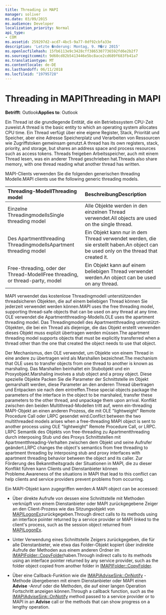 ```yaml
---
title: Threading in MAPI
manager: soliver
ms.date: 03/09/2015
ms.audience: Developer
localization_priority: Normal
api_type:
- COM
ms.assetid: 259297d2-acd7-4bc5-9a77-0df92cbfa33e
description: 'Letzte �nderung: Montag, 9. M�rz 2015'
ms.openlocfilehash: 15fb6113e9c3428cff3865307736592fd6e2b2f7
ms.sourcegitcommit: 9d60cd82b5413446e5bc8ace2cd689f683fb41a7
ms.translationtype: MT
ms.contentlocale: de-DE
ms.lasthandoff: 06/11/2018
ms.locfileid: "19795728"
---
```

# <a name="threading-in-mapi"></a><span data-ttu-id="90633-103">Threading in MAPI</span><span class="sxs-lookup"><span data-stu-id="90633-103">Threading in MAPI</span></span>

  
  
<span data-ttu-id="90633-104">**Betrifft**: Outlook</span><span class="sxs-lookup"><span data-stu-id="90633-104">**Applies to**: Outlook</span></span> 
  
<span data-ttu-id="90633-105">Ein Thread ist die grundlegende Entität, die ein Betriebssystem CPU-Zeit zuweist.</span><span class="sxs-lookup"><span data-stu-id="90633-105">A thread is the basic entity to which an operating system allocates CPU time.</span></span> <span data-ttu-id="90633-106">Ein Thread verfügt über eine eigene Register, Stack, Priorität und Speicher, aber eine Adresse Speicherplatz und Verarbeiten von Ressourcen wie Zugriffstoken gemeinsam genutzt.</span><span class="sxs-lookup"><span data-stu-id="90633-106">A thread has its own registers, stack, priority, and storage, but shares an address space and process resources such as access tokens.</span></span> <span data-ttu-id="90633-107">Threads freigeben Arbeitsspeicher, auch mit einem Thread lesen, was ein anderer Thread geschrieben hat.</span><span class="sxs-lookup"><span data-stu-id="90633-107">Threads also share memory, with one thread reading what another thread has written.</span></span>
  
<span data-ttu-id="90633-108">MAPI-Clients verwenden Sie die folgenden generischen threading Modelle.</span><span class="sxs-lookup"><span data-stu-id="90633-108">MAPI clients use the following generic threading models.</span></span>
  
|<span data-ttu-id="90633-109">**Threading-Modell**</span><span class="sxs-lookup"><span data-stu-id="90633-109">**Threading model**</span></span>|<span data-ttu-id="90633-110">**Beschreibung**</span><span class="sxs-lookup"><span data-stu-id="90633-110">**Description**</span></span>|
|:-----|:-----|
|<span data-ttu-id="90633-111">Einzelne Threadingmodells</span><span class="sxs-lookup"><span data-stu-id="90633-111">Single threading model</span></span>  <br/> |<span data-ttu-id="90633-112">Alle Objekte werden in den einzelnen Thread verwendet.</span><span class="sxs-lookup"><span data-stu-id="90633-112">All objects are used on the single thread.</span></span>  <br/> |
|<span data-ttu-id="90633-113">Des Apartmentthreading Threadingmodells</span><span class="sxs-lookup"><span data-stu-id="90633-113">Apartment threading model</span></span>  <br/> |<span data-ttu-id="90633-114">Ein Objekt kann nur in dem Thread verwendet werden, die sie erstellt haben.</span><span class="sxs-lookup"><span data-stu-id="90633-114">An object can be used only on the thread that created it.</span></span>  <br/> |
|<span data-ttu-id="90633-115">Free-threading, oder der Thread-Modell</span><span class="sxs-lookup"><span data-stu-id="90633-115">Free threading, or thread-party, model</span></span>  <br/> |<span data-ttu-id="90633-116">Ein Objekt kann auf einem beliebigen Thread verwendet werden.</span><span class="sxs-lookup"><span data-stu-id="90633-116">An object can be used on any thread.</span></span>  <br/> |
   
<span data-ttu-id="90633-117">MAPI verwendet das kostenlose Threadingmodell unterstützenden threadsicheren Objekten, die auf einem beliebigen Thread können Sie jederzeit verwendet werden können.</span><span class="sxs-lookup"><span data-stu-id="90633-117">MAPI uses the free threading model, supporting thread-safe objects that can be used on any thread at any time.</span></span> <span data-ttu-id="90633-118">OLE verwendet die Apartmentthreading-Modells.</span><span class="sxs-lookup"><span data-stu-id="90633-118">OLE uses the apartment threading model.</span></span> <span data-ttu-id="90633-119">Das Threadingmodell des Apartmentthreading unterstützt-Objekten, die bei ein Thread als diejenige, die das Objekt erstellt verwenden dieses Objekt muss explizit übertragen werden müssen.</span><span class="sxs-lookup"><span data-stu-id="90633-119">The apartment threading model supports objects that must be explicitly transferred when a thread other than the one that created the object needs to use that object.</span></span>
  
<span data-ttu-id="90633-120">Der Mechanismus, den OLE verwendet, um Objekte von einem Thread in eine andere zu übertragen wird als Marshallen bezeichnet.</span><span class="sxs-lookup"><span data-stu-id="90633-120">The mechanism that OLE uses to transfer objects from one thread to another is known as marshaling.</span></span> <span data-ttu-id="90633-121">Das Marshallen beinhaltet ein Stubobjekt und ein Proxyobjekt.</span><span class="sxs-lookup"><span data-stu-id="90633-121">Marshaling involves a stub object and a proxy object.</span></span> <span data-ttu-id="90633-122">Diese spezielle Objekte Packen Sie die Parameter der Schnittstelle im Objekt gemarshallt werden, diese Parameter an den anderen Thread übertragen und Entpacken sie nach dem eintreffen.</span><span class="sxs-lookup"><span data-stu-id="90633-122">These special objects package the parameters of the interface in the object to be marshaled, transfer these parameters to the other thread, and unpackage them upon arrival.</span></span> <span data-ttu-id="90633-123">Konflikt zwischen den beiden Multithread-Modellen tritt auf, wenn ein-threading MAPI-Objekt an einen anderen Prozess, die mit OLE "lightweight" Remote Procedure Call oder LRPC gesendet wird.</span><span class="sxs-lookup"><span data-stu-id="90633-123">Conflict between the two multithreaded models arises when a free-threading MAPI object is sent to another process using OLE "lightweight" Remote Procedure Call, or LRPC.</span></span> <span data-ttu-id="90633-124">LRPC Semantik des Objekts von free-threading zu Apartmentthreading durch interposing Stub und des Proxys Schnittstellen mit Apartmentthreading-Verhalten zwischen dem Objekt und seine Aufrufer geändert.</span><span class="sxs-lookup"><span data-stu-id="90633-124">LRPC changes the object's semantics from free threading to apartment threading by interposing stub and proxy interfaces with apartment threading behavior between the object and its caller.</span></span> <span data-ttu-id="90633-125">Zur Förderung des Bekanntheitsgrads der Situationen in MAPI, die zu dieser Konflikt führen kann Clients und Dienstanbieter können Probleme.</span><span class="sxs-lookup"><span data-stu-id="90633-125">Awareness of the situations in MAPI that lead to this conflict can help clients and service providers prevent problems from occurring.</span></span>
  
<span data-ttu-id="90633-126">Ein MAPI-Objekt kann zugegriffen werden:</span><span class="sxs-lookup"><span data-stu-id="90633-126">A MAPI object can be accessed:</span></span>
  
- <span data-ttu-id="90633-127">Über direkte Aufrufe von dessen eine Schnittstelle mit Methoden verknüpft von einem Dienstanbieter oder MAPI zurückgegebene Zeiger an den Client-Prozess wie das Sitzungsobjekt von [MAPILogonEx](mapilogonex.md)zurückgegeben.</span><span class="sxs-lookup"><span data-stu-id="90633-127">Through direct calls to its methods using an interface pointer returned by a service provider or MAPI linked to the client's process, such as the session object returned from [MAPILogonEx](mapilogonex.md).</span></span>
    
- <span data-ttu-id="90633-128">Unter Verwendung eines Schnittstelle Zeigers zurückgegeben, die für alle Dienstanbieter, wie etwa das Folder-Objekt kopiert über indirekte Aufrufe der Methoden aus einem anderen Ordner im [IMAPIFolder::CopyFolder](imapifolder-copyfolder.md)haben.</span><span class="sxs-lookup"><span data-stu-id="90633-128">Through indirect calls to its methods using an interface pointer returned by any service provider, such as the folder object copied from another folder in [IMAPIFolder::CopyFolder](imapifolder-copyfolder.md).</span></span>
    
- <span data-ttu-id="90633-129">Über eine Callback-Funktion wie die [IMAPIAdviseSink::OnNotify](imapiadvisesink-onnotify.md) -Methode übergebenen mit einem Dienstanbieter oder MAPI einen **Advise** -Anruf oder die Methoden, die auf einer langen Operation Fortschritt anzeigen können.</span><span class="sxs-lookup"><span data-stu-id="90633-129">Through a callback function, such as the [IMAPIAdviseSink::OnNotify](imapiadvisesink-onnotify.md) method passed to a service provider or to MAPI in an **Advise** call or the methods that can show progress on a lengthy operation.</span></span> 
    

